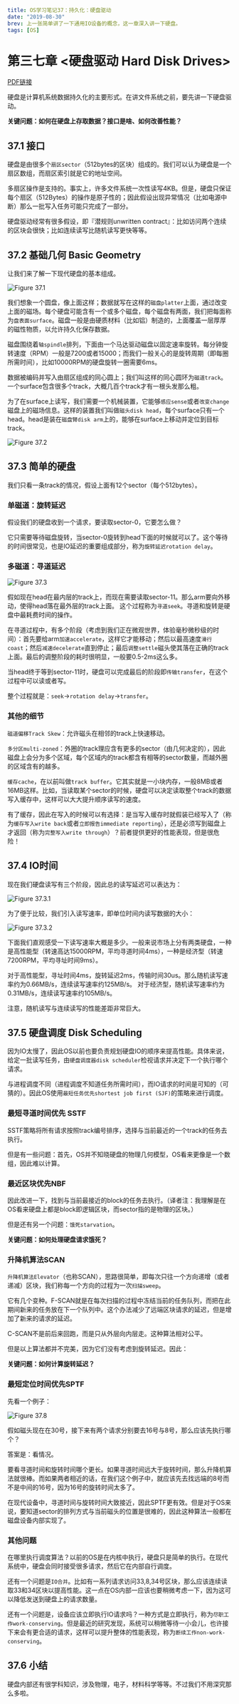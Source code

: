 ```yaml lw-blog-meta
title: OS学习笔记37：持久化：硬盘驱动
date: "2019-08-30"
brev: 上一张简单讲了一下通用IO设备的概念，这一章深入讲一下硬盘。
tags: [OS]
```


# 第三七章 <硬盘驱动 Hard Disk Drives>

[PDF链接](http://pages.cs.wisc.edu/~remzi/OSTEP/file-disks.pdf)

硬盘是计算机系统数据持久化的主要形式。在讲文件系统之前，要先讲一下硬盘驱动。

**关键问题：如何在硬盘上存取数据？接口是啥、如何改善性能？**

## 37.1 接口

硬盘是由很多个`扇区sector`（512bytes的区块）组成的。我们可以认为硬盘是一个扇区数组，而扇区索引就是它的地址空间。

多扇区操作是支持的。事实上，许多文件系统一次性读写4KB。但是，硬盘只保证每个扇区（512Bytes）的操作是原子性的；因此假设出现异常情况（比如电源中断）那么一批写入任务可能只完成了一部分。

硬盘驱动经常有很多假设，即『潜规则unwritten contract』：比如访问两个连续的区块会很快；比如连续读写比随机读写更快等等。

## 37.2 基础几何 Basic Geometry

让我们来了解一下现代硬盘的基本组成。

![Figure 37.1](../../tech-blog-pic/2019/2019-08-30-Fig-37-1.png)

我们想象一个圆盘，像上面这样；数据就写在这样的`磁盘platter`上面，通过改变上面的磁场。每个硬盘可能含有一个或多个磁盘，每个磁盘有两面，我们把每面称为`盘表面surface`。磁盘一般是由硬质材料（比如铝）制造的，上面覆盖一层厚厚的磁性物质，以允许持久化保存数据。

磁盘围绕着`轴spindle`排列，下面由一个马达驱动磁盘以固定速率旋转。每分钟旋转速度（RPM）一般是7200或者15000；而我们一般关心的是旋转周期（即每圈所需时间），比如10000RPM的硬盘旋转一圈需要6ms。

数据被编码并写入由扇区组成的同心圆上；我们叫这样的同心圆环为`磁道track`。一个surface包含很多个track，大概几百个track才有一根头发那么粗。

为了在surface上读写，我们需要一个机械装置，它能够`感应sense`或者`改变change`磁盘上的磁场信息。这样的装置我们叫做`磁头disk head`，每个surface只有一个head。head是装在`磁盘臂disk arm`上的，能够在surface上移动并定位到目标track。

![Figure 37.2](../../tech-blog-pic/2019/2019-08-30-Fig-37-2.png)

## 37.3 简单的硬盘

我们只看一条track的情况，假设上面有12个sector（每个512bytes）。

### 单磁道：旋转延迟

假设我们的硬盘收到一个请求，要读取sector-0，它要怎么做？

它只需要等待磁盘旋转，当sector-0旋转到head下面的时候就可以了。这个等待的时间很常见，也是IO延迟的重要组成部分，称为`旋转延迟rotation delay`。

### 多磁道：寻道延迟

![Figure 37.3](../../tech-blog-pic/2019/2019-08-30-Fig-37-3.png)

假如现在head在最内层的track上，而现在需要读取sector-11。那么arm要向外移动，使得head落在最外层的track上面。
这个过程称为`寻道seek`。寻道和旋转是硬盘中最耗费时间的操作。

在寻道过程中，有多个阶段（考虑到我们正在微观世界，体验毫秒微秒级的时间）：首先要给arm`加速accelerate`，这样它才能移动；然后以最高速度`滑行coast`；然后`减速decelerate`直到停止；最后`调整settle`磁头使其落在正确的track上面。最后的调整阶段的耗时很明显，一般要0.5-2ms这么多。

当head终于等到sector-11时，硬盘可以完成最后的阶段即`传输transfer`，在这个过程中可以读或者写。

整个过程就是：`seek`->`rotation delay`->`transfer`。

### 其他的细节

`磁道偏移Track Skew`：允许磁头在相邻的track上快速移动。

`多分区multi-zoned`：外圈的track理应含有更多的sector（由几何决定的），因此磁盘上会分为多个区域，每个区域内的track都含有相等的sector数量，而越外圈的区域含有的越多。

`缓存cache`，在以前叫做`track buffer`。它其实就是一小块内存，一般8MB或者16MB这样。比如，当读取某个sector的时候，硬盘可以决定读取整个track的数据写入缓存中，这样可以大大提升顺序读写的速度。

有了缓存，因此在写入的时候可以有选择：是当写入缓存时就假装已经写入了（称为`缓存写入write back`或者`立即报告immediate reporting`），还是必须写到磁盘上才返回（称为`完整写入write through`）？前者提供更好的性能表现，但是很危险！

## 37.4 IO时间

现在我们硬盘读写有三个阶段，因此总的读写延迟可以表达为：

![Figure 37.3.1](../../tech-blog-pic/2019/2019-08-30-Fig-37-3-1.png)

为了便于比较，我们引入读写速率，即单位时间内读写数据的大小：

![Figure 37.3.2](../../tech-blog-pic/2019/2019-08-30-Fig-37-3-2.png)

下面我们直观感受一下读写速率大概是多少。一般来说市场上分有两类硬盘，一种是高性能型（转速高达15000RPM，平均寻道时间4ms），一种是经济型（转速7200RPM，平均寻址时间9ms）。

对于高性能型，寻址时间4ms，旋转延迟2ms，传输时间30us。那么随机读写速率约为0.66MB/s，连续读写速率约125MB/s。
对于经济型，随机读写速率约为0.31MB/s，连续读写速率约105MB/s。

注意，随机读写与连续读写的性能差距非常巨大。

## 37.5 硬盘调度 Disk Scheduling

因为IO太慢了，因此OS以前也要负责规划硬盘IO的顺序来提高性能。具体来说，给定一批读写任务，由`硬盘调度器disk scheduler`检视请求并决定下一个执行哪个请求。

与进程调度不同（进程调度不知道任务所需时间），而IO请求的时间是可知的（可猜的）。因此OS使用`最短任务优先shortest job first (SJF)`的策略来进行调度。


### 最短寻道时间优先 SSTF

SSTF策略将所有请求按照track编号排序，选择与当前最近的一个track的任务去执行。

但是有一些问题：首先，OS并不知晓硬盘的物理几何模型，OS看来更像是一个数组，因此难以计算。

### 最近区块优先NBF

因此改进一下，找到与当前最接近的block的任务去执行。（译者注：我理解是在OS看来硬盘上都是block即逻辑区块，而sector指的是物理的区块。）

但是还有另一个问题：`饿死starvation`。

**关键问题：如何处理硬盘请求饿死？**

### 升降机算法SCAN

`升降机算法Elevator`（也称SCAN），思路很简单，即每次只往一个方向递增（或者递减）区块，我们称每一个方向的过程为一次`扫描sweep`。

它有几个变种。F-SCAN就是在每次扫描的过程中冻结当前的任务队列，而把在此期间新来的任务放在下一个队列中。这个办法减少了远端区块请求的延迟，但是增加了新来的请求的延迟。

C-SCAN不是前后来回跑，而是只从外层向内层走。这种算法相对公平。

但是以上算法都并不完美，因为它们没有考虑到旋转延迟。因此：

**关键问题：如何计算旋转延迟？**

### 最短定位时间优先SPTF

先看一个例子：

![Figure 37.8](../../tech-blog-pic/2019/2019-08-30-Fig-37-8.png)

假如磁头现在在30号，接下来有两个请求分别要去16号与8号，那么应该先执行哪个？

答案是：看情况。

要看寻道时间和旋转时间哪个更长。如果寻道时间远大于旋转时间，那么升降机算法就很棒。而如果两者相近的话，在我们这个例子中，就应该先去找远端的8号而不是中间的16号，因为16号的旋转时间太多了。

在现代设备中，寻道时间与旋转时间大致接近，因此SPTF更有效。但是对于OS来说，要知道sector的排列方式与当前磁头的位置是很难的，因此这种算法一般都在磁盘设备内部实现了。

### 其他问题

在哪里执行调度算法？以前的OS是在内核中执行，硬盘只是简单的执行。在现代系统中，硬盘会同时接受很多请求，然后它在内部自行调度。

还有一个问题是`IO合并`。比如有一系列请求访问33,8,34号区块，那么应该连续读取33和34区块以提高性能。这一点在OS内部一应该也要稍微考虑一下，因为这可以降低发送到硬盘上的请求数量。

还有一个问题是，设备应该立即执行IO请求吗？一种方式是立即执行，称为`尽职工作work-conserving`。但是最近的研究发现，系统可以稍微等待一小会儿，也许接下来会有更合适的请求，这样可以提升整体的性能表现，称为`断续工作non-work-conserving`。

## 37.6 小结

硬盘内部还有很学科知识，涉及物理，电子，材料科学等等。不过我们不用深究那么多啦。
